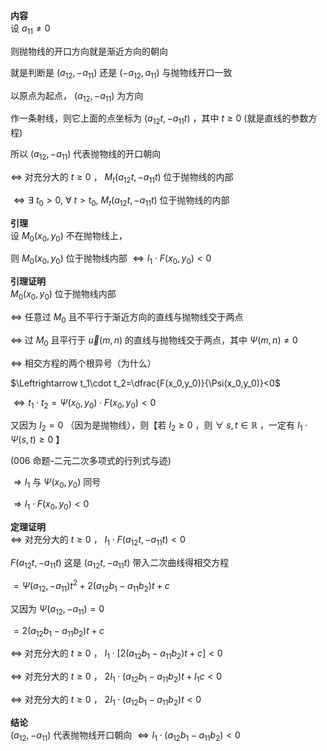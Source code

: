 **内容**  
设 $a_{11}\neq0$  
  
则抛物线的开口方向就是渐近方向的朝向  
  
就是判断是 $(a_{12},-a_{11})$ 还是 $(-a_{12},a_{11})$ 与抛物线开口一致  
  
以原点为起点， $(a_{12},-a_{11})$ 为方向  
  
作一条射线，则它上面的点坐标为 $(a_{12}t,-a_{11}t)$ ，其中 $t\geq0$ (就是直线的参数方程)  
  
所以 $(a_{12},-a_{11})$ 代表抛物线的开口朝向  
  
$\Leftrightarrow$ 对充分大的 $t\geq0$ ， $M_t(a_{12}t,-a_{11}t)$ 位于抛物线的内部  
  
$\Leftrightarrow\exists\ t_0>0,\ \forall\ t>t_0,\ M_t(a_{12}t,-a_{11}t)$ 位于抛物线的内部  
  
**引理**  
设 $M_0(x_0,y_0)$ 不在抛物线上，  
  
则 $M_0(x_0,y_0)$ 位于抛物线内部 $\Leftrightarrow I_1\cdot F(x_0,y_0)<0$  
  
**引理证明**  
$M_0(x_0,y_0)$ 位于抛物线内部  
  
$\Leftrightarrow$ 任意过 $M_0$ 且不平行于渐近方向的直线与抛物线交于两点  
  
$\Leftrightarrow$ 过 $M_0$ 且平行于 $\vec u(m,n)$ 的直线与抛物线交于两点，其中 $\Psi(m,n)\neq0$  
  
$\Leftrightarrow$ 相交方程的两个根异号（为什么）  
  
$\Leftrightarrow t_1\cdot t_2=\dfrac{F(x_0,y_0)}{\Psi(x_0,y_0)}<0$  
  
$\Leftrightarrow t_1\cdot t_2=\Psi(x_0,y_0)\cdot F(x_0,y_0)<0$  
  
又因为 $I_2=0$ （因为是抛物线），则【若 $I_2\geq0$ ，则 $\forall\ s,t\in\mathbb R$ ，一定有 $I_1\cdot\Psi(s,t)\geq0$ 】  
  
(006 命题-二元二次多项式的行列式与迹)  
  
$\Rightarrow I_1$ 与 $\Psi(x_0,y_0)$ 同号  
  
$\Rightarrow I_1\cdot F(x_0,y_0)<0$  
  
**定理证明**  
$\Leftrightarrow$ 对充分大的 $t\geq0$ ， $I_1\cdot F(a_{12}t,-a_{11}t)<0$  
  
$F(a_{12}t,-a_{11}t)$ 这是 $(a_{12}t,-a_{11}t)$ 带入二次曲线得相交方程  
  
$=\Psi(a_{12},-a_{11})t^2+2(a_{12}b_1-a_{11}b_2)t+c$  
  
又因为 $\Psi(a_{12},-a_{11})=0$  
  
$=2(a_{12}b_1-a_{11}b_2)t+c$  
  
$\Leftrightarrow$ 对充分大的 $t\geq0$ ， $I_1\cdot[2(a_{12}b_1-a_{11}b_2)t+c]<0$  
  
$\Leftrightarrow$ 对充分大的 $t\geq0$ ， $2I_1\cdot(a_{12}b_1-a_{11}b_2)t+I_1c<0$  
  
$\Leftrightarrow$ 对充分大的 $t\geq0$ ， $2I_1\cdot(a_{12}b_1-a_{11}b_2)t<0$  
  
**结论**  
$(a_{12},-a_{11})$ 代表抛物线开口朝向 $\Leftrightarrow I_1\cdot(a_{12}b_1-a_{11}b_2)<0$  
